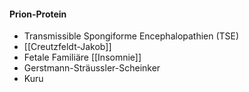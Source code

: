 ---
---
#### Prion-Protein
- Transmissible Spongiforme Encephalopathien (TSE)
- [[Creutzfeldt-Jakob]]
- Fetale Familiäre [[Insomnie]]
- Gerstmann-Sträussler-Scheinker
- Kuru